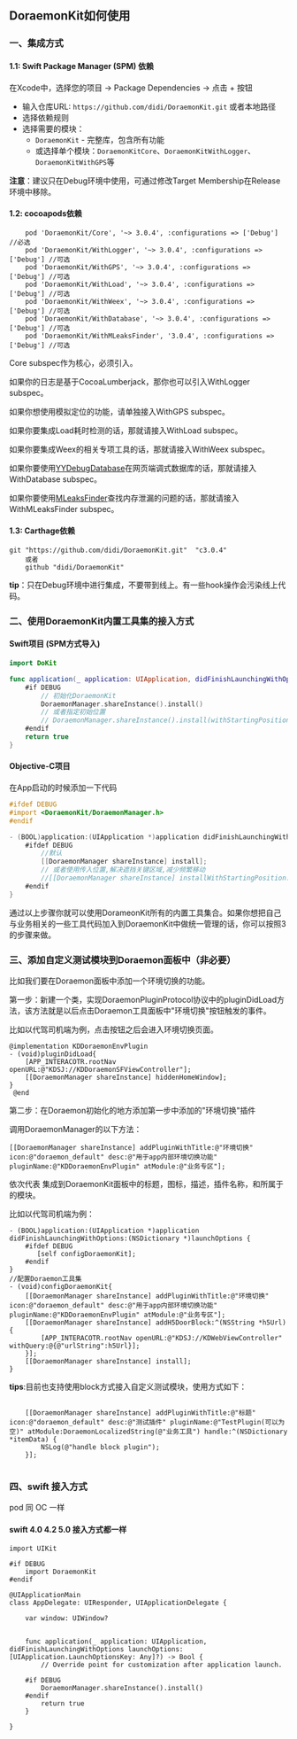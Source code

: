 ## DoraemonKit如何使用

### 一、集成方式

#### 1.1: Swift Package Manager (SPM) 依赖

在Xcode中，选择您的项目 -> Package Dependencies -> 点击 + 按钮

- 输入仓库URL: `https://github.com/didi/DoraemonKit.git` 或者本地路径
- 选择依赖规则
- 选择需要的模块：
  - `DoraemonKit` - 完整库，包含所有功能
  - 或选择单个模块：`DoraemonKitCore`、`DoraemonKitWithLogger`、`DoraemonKitWithGPS`等

**注意**：建议只在Debug环境中使用，可通过修改Target Membership在Release环境中移除。

#### 1.2: cocoapods依赖

```
    pod 'DoraemonKit/Core', '~> 3.0.4', :configurations => ['Debug'] //必选
    pod 'DoraemonKit/WithLogger', '~> 3.0.4', :configurations => ['Debug'] //可选
    pod 'DoraemonKit/WithGPS', '~> 3.0.4', :configurations => ['Debug'] //可选
    pod 'DoraemonKit/WithLoad', '~> 3.0.4', :configurations => ['Debug'] //可选
    pod 'DoraemonKit/WithWeex', '~> 3.0.4', :configurations => ['Debug'] //可选
    pod 'DoraemonKit/WithDatabase', '~> 3.0.4', :configurations => ['Debug'] //可选
    pod 'DoraemonKit/WithMLeaksFinder', '3.0.4', :configurations => ['Debug'] //可选
```
Core subspec作为核心，必须引入。

如果你的日志是基于CocoaLumberjack，那你也可以引入WithLogger subspec。

如果你想使用模拟定位的功能，请单独接入WithGPS subspec。

如果你要集成Load耗时检测的话，那就请接入WithLoad subspec。

如果你要集成Weex的相关专项工具的话，那就请接入WithWeex subspec。

如果你要使用[YYDebugDatabase](https://github.com/y500/iOSDebugDatabase)在网页端调式数据库的话，那就请接入WithDatabase subspec。

如果你要使用[MLeaksFinder](https://github.com/Tencent/MLeaksFinder)查找内存泄漏的问题的话，那就请接入WithMLeaksFinder subspec。

#### 1.3: Carthage依赖

```
git "https://github.com/didi/DoraemonKit.git"  "c3.0.4"
    或者
    github "didi/DoraemonKit"
```
**tip**：只在Debug环境中进行集成，不要带到线上。有一些hook操作会污染线上代码。


### 二、使用DoraemonKit内置工具集的接入方式

#### Swift项目 (SPM方式导入)

```swift
import DoKit

func application(_ application: UIApplication, didFinishLaunchingWithOptions launchOptions: [UIApplication.LaunchOptionsKey: Any]?) -> Bool {
    #if DEBUG
        // 初始化DoraemonKit
        DoraemonManager.shareInstance().install()
        // 或者指定初始位置
        // DoraemonManager.shareInstance().install(withStartingPosition: CGPoint(x: 66, y: 66))
    #endif
    return true
}
```

#### Objective-C项目

在App启动的时候添加一下代码

```objective-c
#ifdef DEBUG
#import <DoraemonKit/DoraemonManager.h>
#endif

- (BOOL)application:(UIApplication *)application didFinishLaunchingWithOptions:(NSDictionary *)launchOptions {
    #ifdef DEBUG
        //默认
        [[DoraemonManager shareInstance] install];
        // 或者使用传入位置,解决遮挡关键区域,减少频繁移动
        //[[DoraemonManager shareInstance] installWithStartingPosition:CGPointMake(66, 66)];
    #endif
}
```

 通过以上步骤你就可以使用DorameonKit所有的内置工具集合。如果你想把自己与业务相关的一些工具代码加入到DoraemonKit中做统一管理的话，你可以按照3的步骤来做。

### 三、添加自定义测试模块到Doraemon面板中（非必要）
比如我们要在Doraemon面板中添加一个环境切换的功能。

第一步：新建一个类，实现DoraemonPluginProtocol协议中的pluginDidLoad方法，该方法就是以后点击Doraemon工具面板中"环境切换"按钮触发的事件。

比如以代驾司机端为例，点击按钮之后会进入环境切换页面。

```
@implementation KDDoraemonEnvPlugin
- (void)pluginDidLoad{
    [APP_INTERACOTR.rootNav openURL:@"KDSJ://KDDoraemonSFViewController"];
    [[DoraemonManager shareInstance] hiddenHomeWindow];
}
 @end
```


第二步：在Doraemon初始化的地方添加第一步中添加的"环境切换"插件

调用DoraemonManager的以下方法：

```
[[DoraemonManager shareInstance] addPluginWithTitle:@"环境切换" icon:@"doraemon_default" desc:@"用于app内部环境切换功能" pluginName:@"KDDoraemonEnvPlugin" atModule:@"业务专区"];
```

依次代表 集成到DoraemonKit面板中的标题，图标，描述，插件名称，和所属于的模块。

比如以代驾司机端为例：

```
- (BOOL)application:(UIApplication *)application didFinishLaunchingWithOptions:(NSDictionary *)launchOptions {
    #ifdef DEBUG
       [self configDoraemonKit];
    #endif
}
//配置Doraemon工具集
- (void)configDoraemonKit{
    [[DoraemonManager shareInstance] addPluginWithTitle:@"环境切换" icon:@"doraemon_default" desc:@"用于app内部环境切换功能" pluginName:@"KDDoraemonEnvPlugin" atModule:@"业务专区"];
    [[DoraemonManager shareInstance] addH5DoorBlock:^(NSString *h5Url) {
        [APP_INTERACOTR.rootNav openURL:@"KDSJ://KDWebViewController" withQuery:@{@"urlString":h5Url}];
    }];
    [[DoraemonManager shareInstance] install];
}
```

**tips**:目前也支持使用block方式接入自定义测试模块，使用方式如下：

```

    [[DoraemonManager shareInstance] addPluginWithTitle:@"标题" icon:@"doraemon_default" desc:@"测试插件" pluginName:@"TestPlugin(可以为空)" atModule:DoraemonLocalizedString(@"业务工具") handle:^(NSDictionary *itemData) {
        NSLog(@"handle block plugin");
    }];
    
```

### 四、swift 接入方式
pod 同 OC 一样

#### swift 4.0 4.2 5.0 接入方式都一样

```
import UIKit

#if DEBUG
    import DoraemonKit
#endif

@UIApplicationMain
class AppDelegate: UIResponder, UIApplicationDelegate {

    var window: UIWindow?


    func application(_ application: UIApplication, didFinishLaunchingWithOptions launchOptions: [UIApplication.LaunchOptionsKey: Any]?) -> Bool {
        // Override point for customization after application launch.
        
    #if DEBUG
        DoraemonManager.shareInstance().install()
    #endif
        return true
    }
    
}
```

